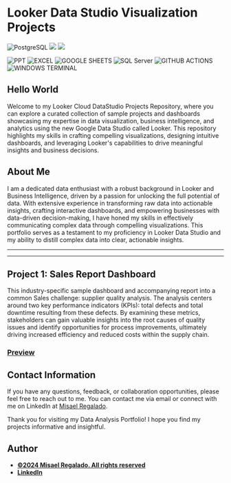 
# Looker Data Studio Visualization Projects

![PostgreSQL](https://img.shields.io/badge/PostgreSQL-316192?style=for-the-badge&logo=postgresql&logoColor=white)
![](https://img.shields.io/badge/MySQL-00000F?style=for-the-badge&logo=mysql&logoColor=white)
![](https://img.shields.io/badge/SQLite-07405E?style=for-the-badge&logo=sqlite&logoColor=white)


![PPT](https://img.shields.io/badge/Microsoft_PowerPoint-B7472A?style=for-the-badge&logo=microsoft-powerpoint&logoColor=white)
![EXCEL](https://img.shields.io/badge/Microsoft_Excel-217346?style=for-the-badge&logo=microsoft-excel&logoColor=white)
![GOOGLE SHEETS](https://img.shields.io/badge/Google%20Sheets-34A853?style=for-the-badge&logo=google-sheets&logoColor=white)
![SQL Server](https://img.shields.io/badge/Microsoft_SQL_Server-CC2927?style=for-the-badge&logo=microsoft-sql-server&logoColor=white)
![GITHUB ACTIONS](https://img.shields.io/badge/Github%20Actions-282a2e?style=for-the-badge&logo=githubactions&logoColor=367cfe)
![WINDOWS TERMINAL](https://img.shields.io/badge/windows%20terminal-4D4D4D?style=for-the-badge&logo=windows%20terminal&logoColor=white)


## Hello World

Welcome to my Looker Cloud DataStudio Projects Repository, where you can explore a curated collection of sample projects and dashboards showcasing my expertise in data visualization, business intelligence, and analytics using the new Google Data Studio called Looker. This repository highlights my skills in crafting compelling visualizations, designing intuitive dashboards, and leveraging Looker's capabilities to drive meaningful insights and business decisions.



## About Me
I am a dedicated data enthusiast with a robust background in Looker and Business Intelligence, driven by a passion for unlocking the full potential of data. With extensive experience in transforming raw data into actionable insights, crafting interactive dashboards, and empowering businesses with data-driven decision-making, I have honed my skills in effectively communicating complex data through compelling visualizations. This portfolio serves as a testament to my proficiency in Looker Data Studio and my ability to distill complex data into clear, actionable insights.

---

---
## Project 1: Sales Report Dashboard

This industry-specific sample dashboard and accompanying report into a common Sales challenge: supplier quality analysis. The analysis centers around two key performance indicators (KPIs): total defects and total downtime resulting from these defects. By examining these metrics, stakeholders can gain valuable insights into the root causes of quality issues and identify opportunities for process improvements, ultimately driving increased efficiency and reduced costs within the supply chain.

### [Preview](https://lookerstudio.google.com/reporting/f9e6c0c8-13b9-41d3-a653-399ddd5e8ebe)











## Contact Information

If you have any questions, feedback, or collaboration opportunities, please feel free to reach out to me. You can contact me via email or connect with me on LinkedIn at [Misael Regalado](https://www.linkedin.com/in/mregalado).

Thank you for visiting my Data Analysis Portfolio! I hope you find my projects informative and insightful.



## Author
- [<ins><b>©2024 Misael Regalado. All rights reserved</b></ins>](https://www.linkedin.com/in/mregalado/)
- <b>[LinkedIn](https://www.linkedin.com/in/mregalado/)</b>

  

 
